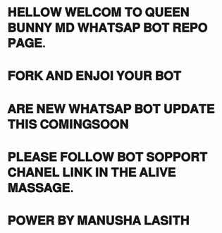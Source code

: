 # 𝐇𝐄𝐋𝐋𝐎𝐖 𝐖𝐄𝐋𝐂𝐎𝐌 𝐓𝐎 𝐐𝐔𝐄𝐄𝐍 𝐁𝐔𝐍𝐍𝐘 𝐌𝐃 𝐖𝐇𝐀𝐓𝐒𝐀𝐏 𝐁𝐎𝐓 𝐑𝐄𝐏𝐎 𝐏𝐀𝐆𝐄.

# 𝐅𝐎𝐑𝐊 𝐀𝐍𝐃 𝐄𝐍𝐉𝐎𝐈 𝐘𝐎𝐔𝐑 𝐁𝐎𝐓 

# 𝐀𝐑𝐄 𝐍𝐄𝐖 𝐖𝐇𝐀𝐓𝐒𝐀𝐏 𝐁𝐎𝐓 𝐔𝐏𝐃𝐀𝐓𝐄 𝐓𝐇𝐈𝐒 𝐂𝐎𝐌𝐈𝐍𝐆𝐒𝐎𝐎𝐍

# 𝐏𝐋𝐄𝐀𝐒𝐄 𝐅𝐎𝐋𝐋𝐎𝐖 𝐁𝐎𝐓 𝐒𝐎𝐏𝐏𝐎𝐑𝐓 𝐂𝐇𝐀𝐍𝐄𝐋 𝐋𝐈𝐍𝐊 𝐈𝐍 𝐓𝐇𝐄 𝐀𝐋𝐈𝐕𝐄 𝐌𝐀𝐒𝐒𝐀𝐆𝐄.

# 𝐏𝐎𝐖𝐄𝐑 𝐁𝐘 𝐌𝐀𝐍𝐔𝐒𝐇𝐀 𝐋𝐀𝐒𝐈𝐓𝐇
